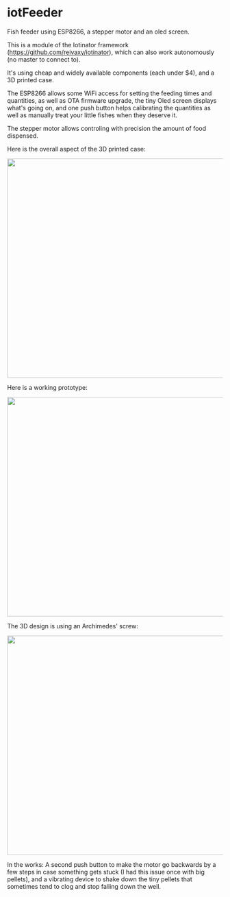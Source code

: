 # iotFeeder
Fish feeder using ESP8266, a stepper motor and an oled screen.

This is a module of the Iotinator framework (https://github.com/reivaxy/iotinator), which can also work autonomously (no master to connect to).

It's using cheap and widely available components (each under $4), and a 3D printed case.

The ESP8266 allows some WiFi access for setting the feeding times and quantities, as well as OTA firmware upgrade, the tiny Oled screen displays what's going on, and one push button helps calibrating the quantities as well as manually treat your little fishes when they deserve it.

The stepper motor allows controling with precision the amount of food dispensed.

Here is the overall aspect of the 3D printed case:

<img src="https://github.com/reivaxy/iotFeeder/blob/master/resources/3DPrintedCase.jpg?raw=true" width="512px"/>

Here is a working prototype:

<img src="https://github.com/reivaxy/iotFeeder/blob/master/resources/prototype.jpg?raw=true" width="512px"/>

The 3D design is using an Archimedes' screw:

<img src="https://github.com/reivaxy/iotFeeder/blob/master/resources/3DDesign.png?raw=true" width="512px"/>


In the works: A second push button to make the motor go backwards by a few steps in case something gets stuck (I had this issue once with big pellets), and a vibrating device to shake down the tiny pellets that sometimes tend to clog and stop falling down the well.
